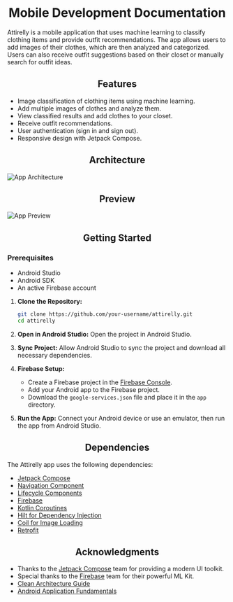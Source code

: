 <div align="center">
  <h1>Mobile Development Documentation</h1>
</div>

Attirelly is a mobile application that uses machine learning to classify clothing items and provide outfit recommendations. The app allows users to add images of their clothes, which are then analyzed and categorized. Users can also receive outfit suggestions based on their closet or manually search for outfit ideas.

<div align="center">
  <h2>Features</h2>
</div>

- Image classification of clothing items using machine learning.
- Add multiple images of clothes and analyze them.
- View classified results and add clothes to your closet.
- Receive outfit recommendations.
- User authentication (sign in and sign out).
- Responsive design with Jetpack Compose.

<div align="center">
  <h2>Architecture</h2>
</div>

![App Architecture](https://drive.google.com/uc?export=view&id=1OjsP_uOq6cOyDaJv8P-z_9qsHU8qibjO)

<div align="center">
  <h2>Preview</h2>
</div> 

![App Preview](https://drive.google.com/uc?export=view&id=14iXKnYyBmSecUW2eFwM_vqo49ftxDOxf)

<div align="center">
  <h2>Getting Started</h2>
</div> 

### Prerequisites

- Android Studio
- Android SDK
- An active Firebase account

1. **Clone the Repository:**
    ```bash
    git clone https://github.com/your-username/attirelly.git
    cd attirelly
    ```

2. **Open in Android Studio:**
    Open the project in Android Studio.

3. **Sync Project:**
    Allow Android Studio to sync the project and download all necessary dependencies.

4. **Firebase Setup:**
    - Create a Firebase project in the [Firebase Console](https://console.firebase.google.com/).
    - Add your Android app to the Firebase project.
    - Download the `google-services.json` file and place it in the `app` directory.

5. **Run the App:**
    Connect your Android device or use an emulator, then run the app from Android Studio.

<div align="center">
  <h2>Dependencies</h2>
</div>  

The Attirelly app uses the following dependencies:

- [Jetpack Compose](https://developer.android.com/jetpack/compose)
- [Navigation Component](https://developer.android.com/guide/navigation/navigation-getting-started)
- [Lifecycle Components](https://developer.android.com/jetpack/androidx/releases/lifecycle)
- [Firebase](https://firebase.google.com/docs)
- [Kotlin Coroutines](https://kotlinlang.org/docs/coroutines-overview.html)
- [Hilt for Dependency Injection](https://developer.android.com/training/dependency-injection/hilt-android)
- [Coil for Image Loading](https://coil-kt.github.io/coil/)
- [Retrofit](https://square.github.io/retrofit/)

<div align="center">
  <h2>Acknowledgments</h2>
</div>  

- Thanks to the [Jetpack Compose](https://developer.android.com/jetpack/compose) team for providing a modern UI toolkit.
- Special thanks to the [Firebase](https://firebase.google.com/docs) team for their powerful ML Kit.
- [Clean Architecture Guide](https://developer.android.com/guide/architecture)
- [Android Application Fundamentals](https://developer.android.com/guide/components/fundamentals)
